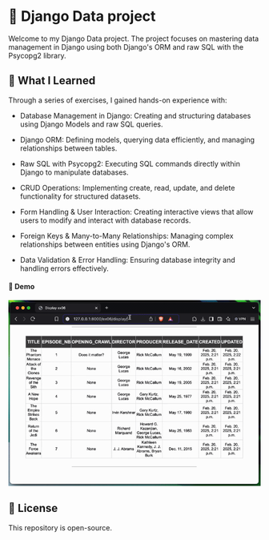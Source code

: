 # 📀 Django Data project

Welcome to my Django Data project. The project focuses on mastering data management in Django using both Django's ORM and raw SQL with the Psycopg2 library.

## 📌 What I Learned

Through a series of exercises, I gained hands-on experience with:

* Database Management in Django: Creating and structuring databases using Django Models and raw SQL queries.

* Django ORM: Defining models, querying data efficiently, and managing relationships between tables.

* Raw SQL with Psycopg2: Executing SQL commands directly within Django to manipulate databases.

* CRUD Operations: Implementing create, read, update, and delete functionality for structured datasets.

* Form Handling & User Interaction: Creating interactive views that allow users to modify and interact with database records.

* Foreign Keys & Many-to-Many Relationships: Managing complex relationships between entities using Django's ORM.

* Data Validation & Error Handling: Ensuring database integrity and handling errors effectively.


#### 🎥 Demo
![Django data project gif](https://github.com/Joseph-Enkaoua/Python/blob/main/Data/ScreenRecording.gif)


## 📜 License
This repository is open-source.
